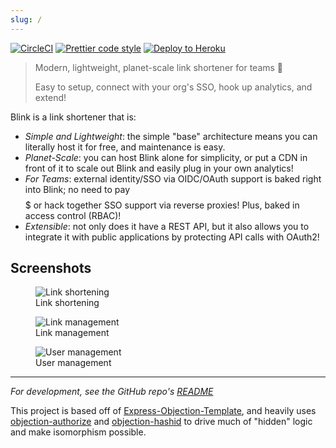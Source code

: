 ```yaml
---
slug: /
---
```


[![CircleCI](https://circleci.com/gh/JaneJeon/blink.svg?style=shield)](https://circleci.com/gh/JaneJeon/blink)
[![Prettier code style](https://img.shields.io/badge/code_style-prettier-ff69b4.svg)](https://github.com/prettier/prettier)
[![Deploy to Heroku](https://img.shields.io/badge/deploy%20to-heroku-6762a6)](https://heroku.com/deploy?template=https://github.com/JaneJeon/blink)

> Modern, lightweight, planet-scale link shortener for teams 🎉
>
> Easy to setup, connect with your org's SSO, hook up analytics, and extend!

Blink is a link shortener that is:

- _Simple and Lightweight_: the simple "base" architecture means you can literally host it for free, and maintenance is easy.
- _Planet-Scale_: you can host Blink alone for simplicity, or put a CDN in front of it to scale out Blink and easily plug in your own analytics!
- _For Teams_: external identity/SSO via OIDC/OAuth support is baked right into Blink; no need to pay $$$$$ or hack together SSO support via reverse proxies! Plus, baked in access control (RBAC)!
- _Extensible_: not only does it have a REST API, but it also allows you to integrate it with public applications by protecting API calls with OAuth2!

## Screenshots

<figure>
  <img
  src="/img/short.png"
  alt="Link shortening"/>
  <figcaption>Link shortening</figcaption>
</figure>
<figure>
  <img
  src="/img/links.png"
  alt="Link management"/>
  <figcaption>Link management</figcaption>
</figure>
<figure>
  <img
  src="/img/users.png"
  alt="User management"/>
  <figcaption>User management</figcaption>
</figure>

---

_For development, see the GitHub repo's [README](https://github.com/JaneJeon/blink)_

This project is based off of [Express-Objection-Template](https://github.com/JaneJeon/express-objection-template), and heavily uses [objection-authorize](https://github.com/JaneJeon/objection-authorize) and [objection-hashid](https://github.com/JaneJeon/objection-hashid) to drive much of "hidden" logic and make isomorphism possible.
